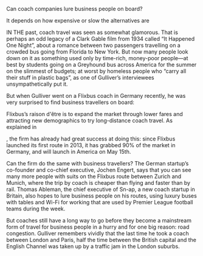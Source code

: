 Can coach companies lure business people on board?

It depends on how expensive or slow the alternatives are

IN THE past, coach travel was seen as somewhat glamorous. That is perhaps an odd legacy of a Clark Gable film from 1934 called “It Happened One Night”, about a romance between two passengers travelling on a crowded bus going from Florida to New York. But now many people look down on it as something used only by time-rich, money-poor people—at best by students going on a Greyhound bus across America for the summer on the slimmest of budgets; at worst by homeless people who “carry all their stuff in plastic bags”, as one of Gulliver’s interviewees unsympathetically put it.

But when Gulliver went on a Flixbus coach in Germany recently, he was very surprised to find business travellers on board:

Flixbus’s raison d'être is to expand the market through lower fares and attracting new demographics to try long-distance coach travel. As explained in 

, the firm has already had great success at doing this: since Flixbus launched its first route in 2013, it has grabbed 90% of the market in Germany, and will launch in America on May 15th.

Can the firm do the same with business travellers? The German startup’s co-founder and co-chief executive, Jochen Engert, says that you can see many more people with suits on the Flixbus route between Zurich and Munich, where the trip by coach is cheaper than flying and faster than by rail. Thomas Ableman, the chief executive of Sn-ap, a new coach startup in Britain, also hopes to lure business people on his routes, using luxury buses with tables and Wi-Fi for working that are used by Premier League football teams during the week.

But coaches still have a long way to go before they become a mainstream form of travel for business people in a hurry and for one big reason: road congestion. Gulliver remembers vividly that the last time he took a coach between London and Paris, half the time between the British capital and the English Channel was taken up by a traffic jam in the London suburbs.